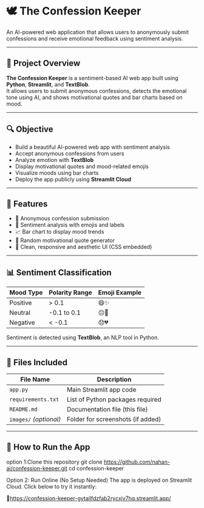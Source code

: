 # 🕊️ The Confession Keeper

An AI-powered web application that allows users to anonymously submit confessions and receive emotional feedback using sentiment analysis.

---

## 📌 Project Overview

**The Confession Keeper** is a sentiment-based AI web app built using **Python**, **Streamlit**, and **TextBlob**.  
It allows users to submit anonymous confessions, detects the emotional tone using AI, and shows motivational quotes and bar charts based on mood.

---

## 🔍 Objective

- Build a beautiful AI-powered web app with sentiment analysis
- Accept anonymous confessions from users
- Analyze emotion with **TextBlob**
- Display motivational quotes and mood-related emojis
- Visualize moods using bar charts
- Deploy the app publicly using **Streamlit Cloud**

---

## 🌟 Features

- 📝 Anonymous confession submission  
- 💬 Sentiment analysis with emojis and labels  
- 📈 Bar chart to display mood trends  
- 🌈 Random motivational quote generator  
- 🎨 Clean, responsive and aesthetic UI (CSS embedded)

---

## 📊 Sentiment Classification

| Mood Type  | Polarity Range    | Emoji Example |
|------------|-------------------|----------------|
| Positive   | > 0.1             | 😄✨            |
| Neutral    | -0.1 to 0.1       | 😐🤔            |
| Negative   | < -0.1            | 😞💔            |

Sentiment is detected using **TextBlob**, an NLP tool in Python.

---

## 📁 Files Included

| File Name       | Description                                 |
|------------------|---------------------------------------------|
| `app.py`         | Main Streamlit app code                     |
| `requirements.txt` | List of Python packages required            |
| `README.md`      | Documentation file (this file)              |
| `images/` _(optional)_ | Folder for screenshots (if added)         |

---

## 🚀 How to Run the App
option 1:Clone this repository
git clone https://github.com/nahan-ai/confession-keeper.git
cd confession-keeper

Option 2: Run Online (No Setup Needed)
The app is deployed on Streamlit Cloud.
Click below to try it instantly:

🔗https://confession-keeper-gytailfdzfab2rycxjv7hq.streamlit.app/


